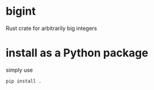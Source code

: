 # bigint
Rust crate for arbitrarily big integers

# install as a Python package
simply use
```python
pip install .
```